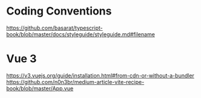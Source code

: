 # Coding Conventions

https://github.com/basarat/typescript-book/blob/master/docs/styleguide/styleguide.md#filename

# Vue 3

https://v3.vuejs.org/guide/installation.html#from-cdn-or-without-a-bundler
https://github.com/n0n3br/medium-article-vite-recipe-book/blob/master/App.vue
